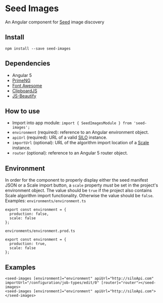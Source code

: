 # Seed Images
An Angular component for [Seed](https://ngageoint.github.io/seed/) image discovery

## Install
`npm install --save seed-images`

## Dependencies
* Angular 5
* [PrimeNG](https://www.primefaces.org/primeng/)
* [Font Awesome](http://fontawesome.io)
* [ClipboardJS](https://clipboardjs.com/)
* [JS-Beautify](https://github.com/beautify-web/js-beautify)

## How to use
* Import into app module: `import { SeedImagesModule } from 'seed-images';`
* `environment` (required): reference to an Angular environment object.
* `apiUrl` (required): URL of a valid [SILO](https://github.com/ngageoint/seed-silo) instance.
* `importUrl` (optional): URL of the algorithm import location of a [Scale](https://github.com/ngageoint/scale) instance.
* `router` (optional): reference to an Angular 5 router object.

## Environment
In order for the component to properly display either the seed manifest JSON or a Scale import button, a `scale` property *must* be set in the project's environment object. The value should be `true` if the project also contains Scale algorithm import functionality. Otherwise the value should be `false`. Examples:
`environments/environment.ts`
```
export const environment = {
  production: false,
  scale: false
};
```
`environments/environment.prod.ts`
```
export const environment = {
  production: true,
  scale: false
};
```

## Examples
```
<seed-images [environment]="environment" apiUrl="http://siloApi.com" importUrl="/configuration/job-types/edit/0" [router]="router"></seed-images>
<seed-images [environment]="environment" apiUrl="http://siloApi.com"></seed-images>
```
